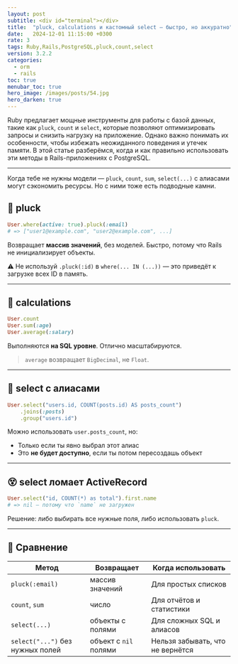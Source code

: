 ```yaml
---
layout: post
subtitle: <div id="terminal"></div>
title:  "pluck, calculations и кастомный select — быстро, но аккуратно"
date:   2024-12-01 11:15:00 +0300
rate: 3
tags: Ruby,Rails,PostgreSQL,pluck,count,select
version: 3.2.2
categories:
  - orm
  - rails
toc: true
menubar_toc: true
hero_image: /images/posts/54.jpg
hero_darken: true
---
```

Ruby предлагает мощные инструменты для работы с базой данных, такие как `pluck`, `count` и `select`, которые позволяют оптимизировать запросы и снизить нагрузку на приложение. Однако важно понимать их особенности, чтобы избежать неожиданного поведения и утечек памяти. В этой статье разберёмся, когда и как правильно использовать эти методы в Rails-приложениях с PostgreSQL.

---
Когда тебе не нужны модели — `pluck`, `count`, `sum`, `select(...)` с алиасами могут сэкономить ресурсы. Но с ними тоже есть подводные камни.

## 🍇 pluck

```ruby
User.where(active: true).pluck(:email)
# => ["user1@example.com", "user2@example.com", ...]
````

Возвращает **массив значений**, без моделей. Быстро, потому что Rails не инициализирует объекты.

⚠️ Не используй `.pluck(:id)` в `where(... IN (...))` — это приведёт к загрузке всех ID в память.

---

## 🧮 calculations

```ruby
User.count
User.sum(:age)
User.average(:salary)
```

Выполняются **на SQL уровне**. Отлично масштабируются.

> `average` возвращает `BigDecimal`, не `Float`.

---

## 🧠 select с алиасами

```ruby
User.select("users.id, COUNT(posts.id) AS posts_count")
    .joins(:posts)
    .group("users.id")
```

Можно использовать `user.posts_count`, но:

* Только если ты явно выбрал этот алиас
* Это **не будет доступно**, если ты потом пересоздашь объект

---

## 😵 select ломает ActiveRecord

```ruby
User.select("id, COUNT(*) as total").first.name
# => nil — потому что `name` не загружен
```

Решение: либо выбирать все нужные поля, либо использовать `pluck`.

---

## 📌 Сравнение

| Метод                            | Возвращает            | Когда использовать               |
| -------------------------------- | --------------------- | -------------------------------- |
| `pluck(:email)`                  | массив значений       | Для простых списков              |
| `count`, `sum`                   | число                 | Для отчётов и статистики         |
| `select(...)`                    | объекты с полями      | Для сложных SQL и алиасов        |
| `select("...")` без нужных полей | объект с `nil` полями | Нельзя забывать, что не вернётся |
